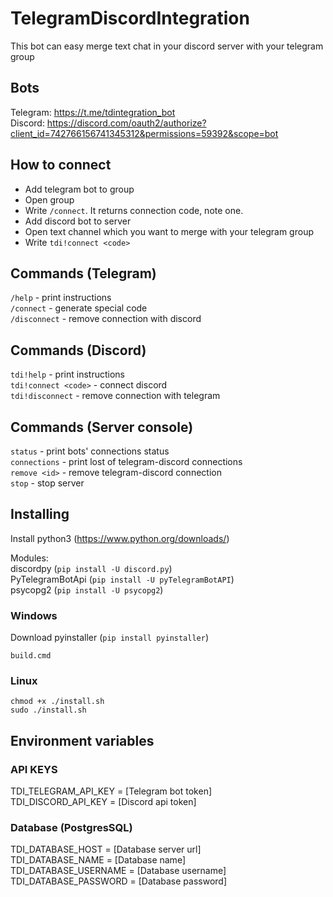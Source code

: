 # TelegramDiscordIntegration
This bot can easy merge text chat in your discord server with your telegram group

## Bots
Telegram: https://t.me/tdintegration_bot \
Discord: https://discord.com/oauth2/authorize?client_id=742766156741345312&permissions=59392&scope=bot

## How to connect
+ Add telegram bot to group
+ Open group
+ Write ```/connect```. It returns connection code, note one.
+ Add discord bot to server
+ Open text channel which you want to merge with your telegram group 
+ Write ```tdi!connect <code>```

## Commands (Telegram)
```/help``` - print instructions\
```/connect``` - generate special code\
```/disconnect``` - remove connection with discord

## Commands (Discord)
```tdi!help``` - print instructions\
```tdi!connect <code>``` - connect discord\
```tdi!disconnect``` - remove connection with telegram

## Commands (Server console)
```status``` - print bots' connections status\
```connections``` - print lost of telegram-discord connections\
```remove <id>``` - remove telegram-discord connection \
```stop``` - stop server

## Installing
Install python3 (https://www.python.org/downloads/)

Modules:\
discordpy (```pip install -U discord.py```) \
PyTelegramBotApi (```pip install -U pyTelegramBotAPI```) \
psycopg2 (```pip install -U psycopg2```)

### Windows
Download pyinstaller (```pip install pyinstaller```)

```build.cmd```

### Linux
```chmod +x ./install.sh``` \
```sudo ./install.sh```


## Environment variables
### API KEYS
TDI_TELEGRAM_API_KEY  = [Telegram bot token]\
TDI_DISCORD_API_KEY   = [Discord api token]
### Database (PostgresSQL)
TDI_DATABASE_HOST     = [Database server url]\
TDI_DATABASE_NAME     = [Database name]\
TDI_DATABASE_USERNAME = [Database username]\
TDI_DATABASE_PASSWORD = [Database password]